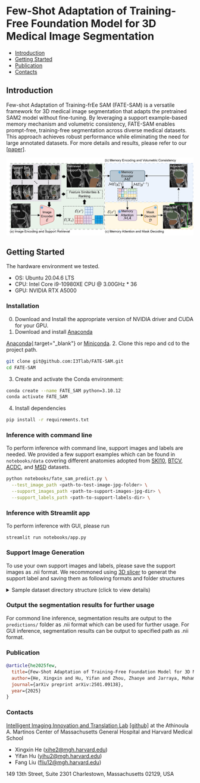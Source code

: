 # Few-Shot Adaptation of Training-Free Foundation Model for 3D Medical Image Segmentation

- [Introduction](#introduction)
- [Getting Started](#getting-started)
- [Publication](#publication)
- [Contacts](#contacts)

## Introduction
Few-shot Adaptation of Training-frEe SAM (FATE-SAM) is a versatile framework for 3D medical image segmentation that adapts the pretrained SAM2 model without fine-tuning. By leveraging a support example-based memory mechanism and volumetric consistency, FATE-SAM enables prompt-free, training-free segmentation across diverse medical datasets. This approach achieves robust performance while eliminating the need for large annotated datasets. For more details and results, please refer to our [[paper]](https://arxiv.org/abs/2501.09138).

![figure1.svg](resources%2Ffigure1.jpg)

## Getting Started
The hardware environment we tested.
- OS: Ubuntu 20.04.6 LTS
- CPU: Intel Core i9-10980XE CPU @ 3.00GHz * 36
- GPU: NVIDIA RTX A5000

### Installation
0. Download and Install the appropriate version of NVIDIA driver and CUDA for your GPU.
1. Download and install <a href="https://www.anaconda.com/download" target="_blank">Anaconda</a>


[Anaconda](https://www.anaconda.com/download){:target="_blank"} or [Miniconda](https://docs.anaconda.com/miniconda/).
2. Clone this repo and cd to the project path.
```bash
git clone git@github.com:I3Tlab/FATE-SAM.git
cd FATE-SAM
```
3. Create and activate the Conda environment:
```bash
conda create --name FATE_SAM python=3.10.12
conda activate FATE_SAM
```
4. Install dependencies
```bash
pip install -r requirements.txt
```

### Inference with command line
To perform inference with command line, support images and labels are needed. We provided a few support examples which can be found in `notebooks/data` covering different anatomies adopted from [SKI10](https://huggingface.co/datasets/YongchengYAO/SKI10), [BTCV](https://www.synapse.org/Synapse:syn3193805/wiki/), [ACDC](https://www.creatis.insa-lyon.fr/Challenge/acdc/databases.html), and [MSD](http://medicaldecathlon.com/) datasets.

```bash
python notebooks/fate_sam_predict.py \
  --test_image_path <path-to-test-image-jpg-folder> \
  --support_images_path <path-to-support-images-jpg-dir> \
  --support_labels_path <path-to-support-labels-dir> \
```

### Inference with Streamlit app
To perform inference with GUI, please run
```batsh
streamlit run notebooks/app.py
```
<!--[ ] insert video for GUI inference here-->

### Support Image Generation

To use your own support images and labels, please save the support images as .nii format. We recommoned using [3D slicer](https://www.slicer.org/) to generat the support label and saving them as following formats and folder structures
 
<details>
  <summary>Sample dataset directory structure (click to view details)</summary>
    
```commandline
<dataset>/
├── Testimages/0001.nii.gz
├── Supportimages/             # 3D support images (.nii.gz)
│   ├── 0002.nii.gz
│   ├── 0003.nii.gz
│   └── ...
├── Supportlabels/             # 3D support labels (.nii.gz)
│   ├── 0002.nii.gz
│   └── 0003.nii.gz
└── 
```
</details>
    
<!--[ ] insert video for support generation here-->

   

### Output the segmentation results for further usage
For commond line inference, segmentation results are output to the `predictions/` folder as .nii format which can be used for further usage.
For GUI inference, segmentation results can be output to specified path as .nii format.


<!--### TODO
[ ] GUI video demo refinement
    [ ] normal speed
    [ ] intermediate result showing
    [ ] optimize layout and button
    [ ] consistency check
[ ] Support generation video demo
[ ] Output options of GUI-->

### Publication
```bibtex
@article{he2025few,
  title={Few-Shot Adaptation of Training-Free Foundation Model for 3D Medical Image Segmentation},
  author={He, Xingxin and Hu, Yifan and Zhou, Zhaoye and Jarraya, Mohamed and Liu, Fang},
  journal={arXiv preprint arXiv:2501.09138},
  year={2025}
}
```

### Contacts
[Intelligent Imaging Innovation and Translation Lab](https://liulab.mgh.harvard.edu/) [[github]](https://github.com/I3Tlab) at the Athinoula A. Martinos Center of Massachusetts General Hospital and Harvard Medical School
* Xingxin He (xihe2@mgh.harvard.edu)
* Yifan Hu (yihu2@mgh.harvard.edu)
* Fang Liu (fliu12@mgh.harvard.edu)

149 13th Street, Suite 2301
Charlestown, Massachusetts 02129, USA
